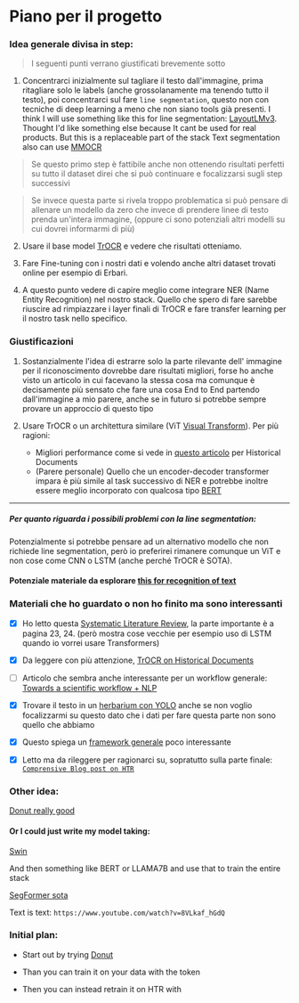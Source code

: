 # Piano per il progetto

### Idea generale divisa in step:
> I seguenti punti verrano giustificati brevemente sotto

1. Concentrarci inizialmente sul tagliare il testo dall'immagine, prima ritagliare solo le labels (anche grossolanamente ma tenendo tutto il testo), poi concentrarci sul fare `line segmentation`, questo non con tecniche di deep learning a meno che non siano tools già presenti. I think I will use something like this for line segmentation: [LayoutLMv3](https://arxiv.org/pdf/2204.08387.pdf). Thought I'd like something else because It cant be used for real products. But this is a replaceable part of the stack
Text segmentation also can use [MMOCR](https://github.com/open-mmlab/mmocr)


> Se questo primo step è fattibile anche non ottenendo risultati perfetti su tutto il dataset direi che si può continuare e focalizzarsi sugli step successivi

> Se invece questa parte si rivela troppo problematica si può pensare di allenare un modello da zero che invece di prendere linee di testo prenda un'intera immagine, (oppure ci sono potenziali altri modelli su cui dovrei informarmi di più)

2. Usare il base model [TrOCR](https://arxiv.org/pdf/2109.10282.pdf) e vedere che risultati otteniamo.

3. Fare Fine-tuning con i nostri dati e volendo anche altri dataset trovati online per esempio di Erbari.

3. A questo punto vedere di capire meglio come integrare NER (Name Entity Recognition) nel nostro stack. Quello che spero di fare sarebbe riuscire ad rimpiazzare i layer finali di TrOCR e fare transfer learning per il nostro task nello specifico.

### Giustificazioni

1. Sostanzialmente l'idea di estrarre solo la parte rilevante dell' immagine per il riconoscimento dovrebbe dare risultati migliori, forse ho anche visto un articolo in cui facevano la stessa cosa ma comunque è decisamente più sensato che fare una cosa End to End partendo dall'immagine a mio parere, anche se in futuro si potrebbe sempre provare un approccio di questo tipo

2. Usare TrOCR o un architettura similare (ViT [Visual Transform](https://arxiv.org/pdf/2010.11929.pdf)). Per più ragioni:
    - Migliori performance come si vede in [questo articolo](https://arxiv.org/pdf/2203.11008.pdf) per Historical Documents
    - (Parere personale) Quello che un encoder-decoder transformer impara è più simile al task successivo di NER e potrebbe inoltre essere meglio incorporato con qualcosa tipo [BERT](https://arxiv.org/pdf/1810.04805.pdf)

---
##### Per quanto riguarda i possibili problemi con la line segmentation:

Potenzialmente si potrebbe pensare ad un alternativo modello che non richiede line segmentation, però io preferirei rimanere comunque un ViT e non cose come CNN o LSTM (anche perché TrOCR è SOTA).

#### Potenziale materiale da esplorare [this for recognition of text](https://arxiv.org/abs/2104.07787)

### Materiali che ho guardato o non ho finito ma sono interessanti

- [X] Ho letto questa [Systematic Literature Review](https://arxiv.org/ftp/arxiv/papers/2104/2104.08732.pdf), la parte importante è a pagina 23, 24. (però mostra cose vecchie per esempio uso di LSTM quando io vorrei usare Transformers)

- [X] Da leggere con più attenzione, [TrOCR on Historical Documents](https://arxiv.org/pdf/2203.11008.pdf)

- [ ] Articolo che sembra anche interessante per un workflow generale: [Towards a scientific workflow + NLP](https://riojournal.com/article/55789/element/4/5731002//)

- [X] Trovare il testo in un [herbarium con YOLO](https://www.researchgate.net/publication/340039970_Objects_Detection_from_Digitized_Herbarium_Specimen_based_on_Improved_YOLO_V3) anche se non voglio focalizzarmi su questo dato che i dati per fare questa parte non sono quello che abbiamo

- [X] Questo spiega un [framework generale](https://docs.google.com/viewerng/viewer?url=https://digital.csic.es/bitstream/10261/239620/1/814319.pdf) poco interessante

- [X] Letto ma da rileggere per ragionarci su, sopratutto sulla parte finale: [`Comprensive Blog post on HTR`](https://nanonets.com/blog/handwritten-character-recognition/)


### Other idea:

[Donut really good](https://huggingface.co/docs/transformers/main/en/model_doc/donut)

#### Or I could just write my model taking:

[Swin](https://www.youtube.com/watch?v=SndHALawoag)

And then something like BERT or LLAMA7B and use that to train the entire stack

[SegFormer sota](https://www.youtube.com/watch?v=cgq2d_HkfnM)

Text is text: `https://www.youtube.com/watch?v=8VLkaf_hGdQ`

### Initial plan:

- Start out by trying [Donut](https://huggingface.co/docs/transformers/main/en/model_doc/donut)

- Than you can train it on your data with the token <extract-importants>

- Then you can instead retrain it on HTR with <extract>

